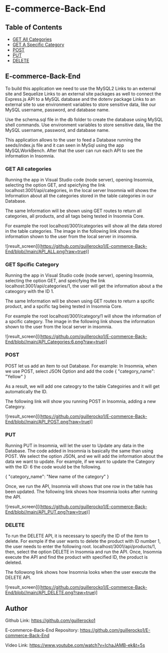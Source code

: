 # E-commerce-Back-End


## Table of Contents

- [GET All Categories](#GET-All-Categories)
- [GET A Specific Category](#GET-Spcific-Category)
- [POST](#POST)
- [PUT](#PUT)
- [DELETE](#DELETE)


## E-commerce-Back-End

To build this application we need to use the MySQL2 Links to an external site and Sequelize Links to an external site packages  as well to connect the Express.js API to a MySQL database and the dotenv package Links to an external site to use environment variables to store sensitive data, like our MySQL username, password, and database name.

Use the schema.sql file in the db folder to create the database using MySQL shell commands. Use environment variables to store sensitive data, like the MySQL username, password, and database name.

This application allows to the user to feed a Database running the seeds/index.js file and it can seen in MySql using the app MySQLWorkBench. After that the user can run each API to see the information in Insomnia.


### GET All categories

Running the app in Visual Studio code (node server), opening Insomnia, selecting the option GET, and speicfying the link localhost:3001/api/categories, in the local server Insomnia will shows the Information about all the categories stored in the table categories in our Database.

The same Information will be shown using GET routes to return all categories, all products, and all tags being tested in Insomnia Core.

For example the root localhost/3001/categories will show all the data stored in the table categories. The image in the following link shows the information shown to the user from the local server in insomnia.


![result_screen][(https://github.com/guillerocko1/E-commerce-Back-End/blob//main/API_ALL.png?raw=true)]


### GET Spcific Category

Running the app in Visual Studio code (node server), opening Insomnia, selecting the option GET, and speicfying the link localhost:3001/api/categories/1, the user will get the information about a the cateogory with the ID 1.

The same Information will be shown using GET routes to return a spcific product, and a spcific tag being tested in Insomnia Core.

For example the root localhost/3001/category/1 will show the information of a spcific category. The image in the following link shows the information shown to the user from the local server in insomnia.


![result_screen][(https://github.com/guillerocko1/E-commerce-Back-End/blob//main/API_Categories:6.png?raw=true)]


### POST

POST let us add an item to out Database. For example: In Insomnia, when we use POST, select JSON Option and add the code 
{
  "category_name": "Yellow"
}

As a result, we will add one cateogry to the table Categoiries and it will get automatically the ID.

The following link will show you running POST in Insomnia, adding a new Category.


![result_screen][(https://github.com/guillerocko1/E-commerce-Back-End/blob//main/API_POST.png?raw=true)]


### PUT

Running PUT in Insomnia, will let the user to Update any data in the Database. The code added in Insomnia is basically the same than using POST.
We select the option JSON, and we will add the information about the data we want to update.
For example, if we want to update the Category with the ID: 6 the code would be the following.

{
  "category_name": "New name of the category"
}

Once, we run the API, Insomnia will shows that one row in the table has been updated. The following link shows how Insomnia looks after running the API.

![result_screen][(https://github.com/guillerocko1/E-commerce-Back-End/blob//main/API_PUT.png?raw=true)]


### DELETE

To run the DELETE API, it is necessary to specify the ID of the item to delete. For exmple if the user wants to delete the product with ID number 1, the user needs to enter the following root. localhost/3001/api/products/1, then, select the option DELETE in Insomnia and run the API. Once, Insomnia execute the API and find the product with specified ID, the product is deleted.

The followong link shows how Insomnia looks when the user execute the DELETE API.

![result_screen][(https://github.com/guillerocko1/E-commerce-Back-End/blob//main/API_DELETE.png?raw=true)]



## Author

Github Link: https://github.com/guillerocko1

E-commerce-Back-End Repository: https://github.com/guillerocko1/E-commerce-Back-End

Video Link: https://www.youtube.com/watch?v=IchaJAMB-ek&t=5s

